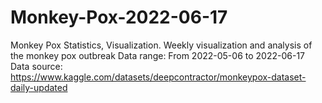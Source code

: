 # Monkey-Pox-2022-06-17
Monkey Pox Statistics, Visualization. Weekly visualization and analysis of the monkey pox outbreak  Data range: From 2022-05-06 to 2022-06-17  Data source: https://www.kaggle.com/datasets/deepcontractor/monkeypox-dataset-daily-updated
